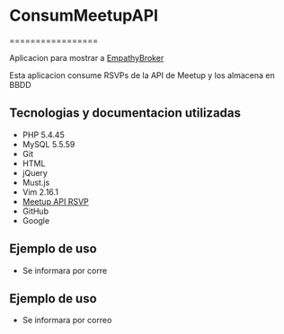 # ConsumMeetupAPI
=================

Aplicacion para mostrar a [EmpathyBroker](https://www.empathybroker.com/)

Esta aplicacion consume RSVPs de la API de Meetup y los almacena en BBDD

Tecnologias y documentacion utilizadas
--------------------------------------

+ PHP 5.4.45
+ MySQL 5.5.59
+ Git 
+ HTML
+ jQuery
+ Must.js
+ Vim 2.16.1
+ [Meetup API RSVP](https://www.meetup.com/es-ES/meetup_api/docs/stream/2/rsvps/?uri=%2Fmeetup_api%2Fdocs%2Fstream%2F2%2Frsvps%2F)
+ GitHub
+ Google


Ejemplo de uso
--------------

+ Se informara por corre


Ejemplo de uso
--------------

+ Se informara por correo
